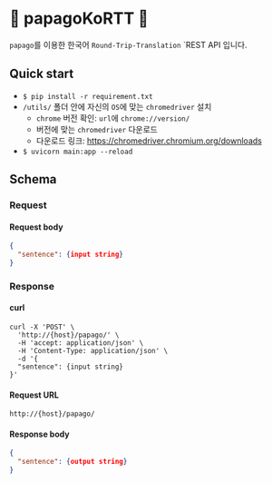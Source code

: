 # 🦆 papagoKoRTT 🦆
`papago`를 이용한 한국어 `Round-Trip-Translation` `REST API 입니다.
## Quick start
- `$ pip install -r requirement.txt`
- `/utils/` 폴더 안에 자신의 `OS`에 맞는 `chromedriver` 설치
   - `chrome` 버전 확인: `url`에 `chrome://version/`
   - 버전에 맞는 `chromedriver` 다운로드
   - 다운로드 링크: https://chromedriver.chromium.org/downloads
- `$ uvicorn main:app --reload`
## Schema
### Request
#### Request body
```JSON
{
  "sentence": {input string}
}
```
### Response
#### curl
```
curl -X 'POST' \
  'http://{host}/papago/' \
  -H 'accept: application/json' \
  -H 'Content-Type: application/json' \
  -d '{
  "sentence": {input string}
}'
```
#### Request URL
`http://{host}/papago/`

#### Response body
```JSON
{
  "sentence": {output string}
}
